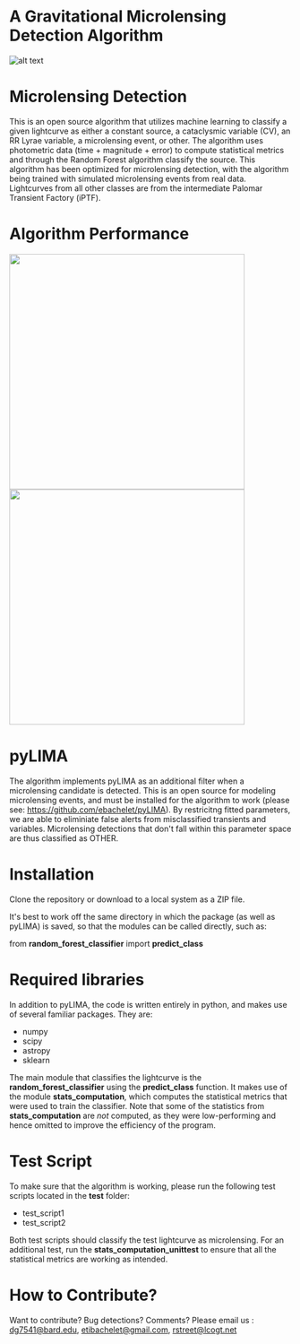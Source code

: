 # A Gravitational Microlensing Detection Algorithm
![alt text](https://avatars0.githubusercontent.com/u/3358238?v=3&s=200)

# Microlensing Detection

This is an open source algorithm that utilizes machine learning to classify a given lightcurve as either a constant source, a cataclysmic variable (CV), an RR Lyrae variable, a microlensing event, or other. The algorithm uses photometric data (time + magnitude + error) to compute statistical metrics and through the Random Forest algorithm classify the source. This algorithm has been optimized for microlensing detection, with the algorithm being trained with simulated microlensing events from real data. Lightcurves from all other classes are from the intermediate Palomar Transient Factory (iPTF).

# Algorithm Performance
<img src="https://user-images.githubusercontent.com/19847448/36644558-fa4297f8-1a29-11e8-987b-9b1b22779c5a.png" width="420" height="420">  <img src="https://user-images.githubusercontent.com/19847448/36644907-f044aeda-1a2e-11e8-80b6-706d83ffdcf1.png" width="420" height="420">

# pyLIMA
The algorithm implements pyLIMA as an additional filter when a microlensing candidate is detected. This is an open source for modeling microlensing events, and must be installed for the algorithm to work (please see: https://github.com/ebachelet/pyLIMA). By restricitng fitted parameters, we are able to eliminiate false alerts from misclassified transients and variables. Microlensing detections that don't fall within this parameter space are thus classified as OTHER.

# Installation 
Clone the repository or download to a local system as a ZIP file. 

It's best to work off the same directory in which the package (as well as pyLIMA) is saved, so that the modules can be called directly, such as: 

from **random_forest_classifier** import **predict_class**

# Required libraries

In addition to pyLIMA, the code is written entirely in python, and makes use of several familiar packages. They are:
* numpy
* scipy
* astropy
* sklearn

The main module that classifies the lightcurve is the **random_forest_classifier** using the **predict_class** function. It makes use of the module **stats_computation**, which computes the statistical metrics that were used to train the classifier. Note that some of the statistics from **stats_computation** are *not* computed, as they were low-performing and hence omitted to improve the efficiency of the program. 

# Test Script

To make sure that the algorithm is working, please run the following test scripts located in the **test** folder:

* test_script1
* test_script2

Both test scripts should classify the test lightcurve as microlensing. For an additional test, run the **stats_computation_unittest** to ensure that all the statistical metrics are working as intended.

# How to Contribute?

Want to contribute? Bug detections? Comments? Please email us : dg7541@bard.edu, etibachelet@gmail.com, rstreet@lcogt.net
